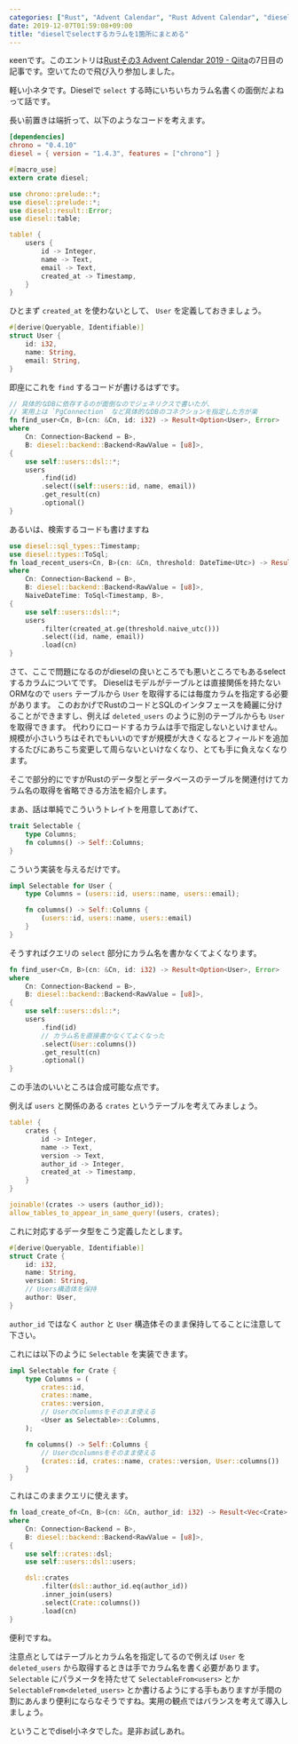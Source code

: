 ```yaml
---
categories: ["Rust", "Advent Calendar", "Rust Advent Calendar", "diesel", "小ネタ"]
date: 2019-12-07T01:59:08+09:00
title: "dieselでselectするカラムを1箇所にまとめる"
---
```

κeenです。このエントリは[Rustその3 Advent Calendar 2019 - Qiita](https://qiita.com/advent-calendar/2019/rust3)の7日目の記事です。空いてたので飛び入り参加しました。

軽い小ネタです。Dieselで `select` する時にいちいちカラム名書くの面倒だよねって話です。

<!--more-->

長い前置きは端折って、以下のようなコードを考えます。

```toml
[dependencies]
chrono = "0.4.10"
diesel = { version = "1.4.3", features = ["chrono"] }
```


```rust
#[macro_use]
extern crate diesel;

use chrono::prelude::*;
use diesel::prelude::*;
use diesel::result::Error;
use diesel::table;

table! {
    users {
        id -> Integer,
        name -> Text,
        email -> Text,
        created_at -> Timestamp,
    }
}
```

ひとまず `created_at` を使わないとして、 `User` を定義しておきましょう。

```rust
#[derive(Queryable, Identifiable)]
struct User {
    id: i32,
    name: String,
    email: String,
}
```

即座にこれを `find` するコードが書けるはずです。

``` rust
// 具体的なDBに依存するのが面倒なのでジェネリクスで書いたが、
// 実用上は `PgConnection` など具体的なDBのコネクションを指定した方が楽
fn find_user<Cn, B>(cn: &Cn, id: i32) -> Result<Option<User>, Error>
where
    Cn: Connection<Backend = B>,
    B: diesel::backend::Backend<RawValue = [u8]>,
{
    use self::users::dsl::*;
    users
        .find(id)
        .select((self::users::id, name, email))
        .get_result(cn)
        .optional()
}

```

あるいは、検索するコードも書けますね

```rust
use diesel::sql_types::Timestamp;
use diesel::types::ToSql;
fn load_recent_users<Cn, B>(cn: &Cn, threshold: DateTime<Utc>) -> Result<Vec<User>, Error>
where
    Cn: Connection<Backend = B>,
    B: diesel::backend::Backend<RawValue = [u8]>,
    NaiveDateTime: ToSql<Timestamp, B>,
{
    use self::users::dsl::*;
    users
        .filter(created_at.ge(threshold.naive_utc()))
        .select((id, name, email))
        .load(cn)
}
```

さて、ここで問題になるのがdieselの良いところでも悪いところでもあるselectするカラムについてです。
Dieselはモデルがテーブルとは直接関係を持たないORMなので `users` テーブルから `User` を取得するには毎度カラムを指定する必要があります。
このおかげでRustのコードとSQLのインタフェースを綺麗に分けることができますし、例えば `deleted_users` のように別のテーブルからも `User` を取得できます。
代わりにロードするカラムは手で指定しないといけません。規模が小さいうちはそれでもいいのですが規模が大きくなるとフィールドを追加するたびにあちこち変更して周らないといけなくなり、とても手に負えなくなります。

そこで部分的にですがRustのデータ型とデータベースのテーブルを関連付けてカラム名の取得を省略できる方法を紹介します。

まあ、話は単純でこういうトレイトを用意してあげて、

```rust
trait Selectable {
    type Columns;
    fn columns() -> Self::Columns;
}

```

こういう実装を与えるだけです。

```rust
impl Selectable for User {
    type Columns = (users::id, users::name, users::email);

    fn columns() -> Self::Columns {
        (users::id, users::name, users::email)
    }
}
```

そうすればクエリの `select` 部分にカラム名を書かなくてよくなります。

```rust
fn find_user<Cn, B>(cn: &Cn, id: i32) -> Result<Option<User>, Error>
where
    Cn: Connection<Backend = B>,
    B: diesel::backend::Backend<RawValue = [u8]>,
{
    use self::users::dsl::*;
    users
        .find(id)
        // カラム名を直接書かなくてよくなった
        .select(User::columns())
        .get_result(cn)
        .optional()
}
```


この手法のいいところは合成可能な点です。

例えば `users` と関係のある `crates` というテーブルを考えてみましょう。

``` rust
table! {
    crates {
        id -> Integer,
        name -> Text,
        version -> Text,
        author_id -> Integer,
        created_at -> Timestamp,
    }
}

joinable!(crates -> users (author_id));
allow_tables_to_appear_in_same_query!(users, crates);
```

これに対応するデータ型をこう定義したとします。

``` rust
#[derive(Queryable, Identifiable)]
struct Crate {
    id: i32,
    name: String,
    version: String,
    // Users構造体を保持
    author: User,
}
```

`author_id` ではなく `author` と `User` 構造体そのまま保持してることに注意して下さい。


これには以下のように `Selectable` を実装できます。


``` rust
impl Selectable for Crate {
    type Columns = (
        crates::id,
        crates::name,
        crates::version,
        // UserのColumnsをそのまま使える
        <User as Selectable>::Columns,
    );

    fn columns() -> Self::Columns {
        // Userのcolumnsをそのまま使える
        (crates::id, crates::name, crates::version, User::columns())
    }
}
```

これはこのままクエリに使えます。

``` rust
fn load_create_of<Cn, B>(cn: &Cn, author_id: i32) -> Result<Vec<Crate>, Error>
where
    Cn: Connection<Backend = B>,
    B: diesel::backend::Backend<RawValue = [u8]>,
{
    use self::crates::dsl;
    use self::users::dsl::users;

    dsl::crates
        .filter(dsl::author_id.eq(author_id))
        .inner_join(users)
        .select(Crate::columns())
        .load(cn)
}
```

便利ですね。

注意点としてはテーブルとカラム名を指定してるので例えば `User` を `deleted_users` から取得するときは手でカラム名を書く必要があります。
`Selectable` にパラメータを持たせて `SelectableFrom<users>` とか `SelectableFrom<deleted_users>` とか書けるようにする手もありますが手間の割にあんまり便利にならなそうですね。実用の観点ではバランスを考えて導入しましょう。


ということでdisel小ネタでした。是非お試しあれ。
